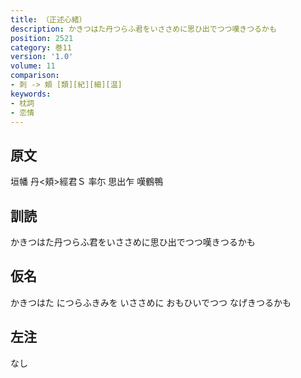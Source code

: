```yaml
---
title: （正述心緒）
description: かきつはた丹つらふ君をいささめに思ひ出でつつ嘆きつるかも
position: 2521
category: 巻11
version: '1.0'
volume: 11
comparison:
- 刺 -> 頬 [類][紀][細][温]
keywords:
- 枕詞
- 恋情
---
```


## 原文

垣幡 丹<頬>經君Ｓ 率尓 思出乍 嘆鶴鴨

## 訓読

かきつはた丹つらふ君をいささめに思ひ出でつつ嘆きつるかも

## 仮名

かきつはた につらふきみを いささめに おもひいでつつ なげきつるかも

## 左注

なし
